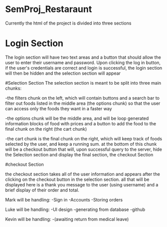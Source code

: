 # SemProj_Restaraunt

Currently the html of the project is divided into three sections

# Login Section
The login section will have two text areas and a button that should allow the user
to enter their username and password.  Upon clicking the log in button, if the
user's credentials are correct and login is successful, the login section will
then be hidden and the selection section will appear


#Selection Section
The selection section is meant to be split into three main chunks:

-the filters chunk on the left, which will contain buttons and a search bar to
filter out foods listed in the middle area (the options chunk) so that the user
can access only the foods they want in a faster way

-the options chunk will be the middle area, and will be loop generated
information blocks of food with prices and a button to add the food to the
final chunk on the right (the cart chunk)

-the cart chunk is the final chunk on the right, which will keep track of
foods selected by the user, and keep a running sum.  at the bottom of this chunk
will be a checkout button that will, upon successful query to the server, hide
the Selection section and display the final section, the checkout Section

#checkout Section

the checkout section takes all of the user information and appears after the
clicking on the checkout button in the selection section.  all that will be displayed
here is a thank you message to the user (using username) and a brief display
of their order and total.


Mark will be handling:
  -Sign in
  -Accounts
  -Storing orders

Luke will be handling:
  -UI design
  -generating from database
  -github

Kevin will be handling:
  -(awaiting return from medical leave)
